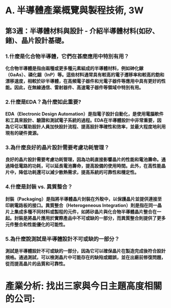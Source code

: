 # A. 半導體產業概覽與製程技術, 3W
## 第3週：半導體材料與設計 - 介紹半導體材料(如矽、鍺)、晶片設計基礎。

### 1.什麼是化合物半導體，它們在甚麼應用中特別有用？

**化合物半導體是指由兩種或更多種元素組成的半導體材料，例如砷化鎵（GaAs）、磷化銦（InP）等。這些材料通常具有較高的電子遷移率和較高的飽和漂移速度，相較於矽半導體，在高頻電子器件和光電子器件等應用中具有更好的性能。因此，在無線通信、雷射器件、高速電子器件等領域中特別有用。**

### 2.什麼是EDA？為什麼如此重要?

**EDA（Electronic Design Automation）是指電子設計自動化，是使用電腦軟件和工具來設計、驗證和測試電子系統的過程。EDA在半導體設計中非常重要，因為它可以幫助設計人員加快設計流程、提高設計準確性和效率，並最大程度地利用現有的硬件資源。**

### 3.為什麼良好的晶片設計需要考慮功耗管理？

**良好的晶片設計需要考慮功耗管理，因為功耗直接影響晶片的性能和電池壽命。通過降低電路的功耗，可以延長電池壽命，提高設備的使用時間。此外，在高性能晶片中，降低功耗還可以減少散熱需求，提高系統的可靠性和穩定性。**

### 4.什麼是封裝 vs. 異質整合？

**封裝（Packaging）是指將半導體晶片封裝在外殼中，以保護晶片並提供連接至印刷電路板的接口。異質整合（Heterogeneous Integration）則是指在同一晶片上集成多種不同材料或製程的元件，如將矽晶片與化合物半導體晶片整合在一起。封裝是將晶片應用於實際產品中不可或缺的一部分，而異質整合則提供了更多元件整合和性能優化的可能性。**

### 5.為什麼說測試是半導體設計不可或缺的一部分？

**測試是半導體設計不可或缺的一部分，因為它可以確保晶片在製造完成後符合設計規格。通過測試，可以檢測晶片中可能存在的缺陷或錯誤，並在出廠前修復問題，從而提高晶片的品質和可靠性。**

# 產業分析: 找出三家與今日主題高度相關的公司:
